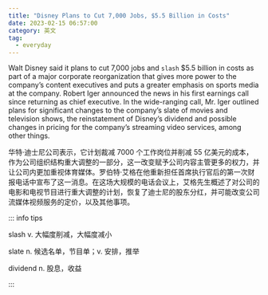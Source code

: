 ```yaml
---
title: "Disney Plans to Cut 7,000 Jobs, $5.5 Billion in Costs"
date: 2023-02-15 06:57:00
category: 英文
tag:
  - everyday
---
```


Walt Disney said it plans to cut 7,000 jobs and `slash` $5.5 billion in costs as part of a major corporate reorganization that gives more power to the company’s content executives and puts a greater emphasis on sports media at the company. Robert Iger announced the news in his first earnings call since returning as chief executive. In the wide-ranging call, Mr. Iger outlined plans for significant changes to the company’s slate of movies and television shows, the reinstatement of Disney’s dividend and possible changes in pricing for the company’s streaming video services, among other things.

华特·迪士尼公司表示，它计划裁减 7000 个工作岗位并削减 55 亿美元的成本，作为公司组织结构重大调整的一部分，这一改变赋予公司内容主管更多的权力，并让公司内更加重视体育媒体。罗伯特·艾格在他重新担任首席执行官后的第一次财报电话中宣布了这一消息。在这场大规模的电话会议上，艾格先生概述了对公司的电影和电视节目进行重大调整的计划，恢复了迪士尼的股东分红，并可能改变公司流媒体视频服务的定价，以及其他事项。

::: info tips

slash v. 大幅度削减，大幅度减小

slate n. 候选名单，节目单；v. 安排，推举

dividend n. 股息，收益

:::
